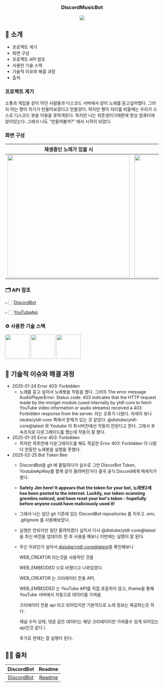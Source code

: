 <div align="center">
  
### DiscordMusicBot

[<img src="https://img.shields.io/badge/프로젝트 기간-2025.01.08~2025.01.20.-green?style=flat&logo=&logoColor=white" />]()

</div> 

## 📝 소개

- 프로젝트 계기
- 화면 구성
- 프로젝트 API 참조
- 사용한 기술 스택
- 기술적 이유와 해결 과정
- 출처

### 프로젝트 계기
소통과 게임을 같이 하던 사람들과 디스코드 서버에서 같이 노래를 듣고싶어했다. 그러자 아는 형이 자기가 만들어보겠다고 만들었다. 하지만 형이 자리를 비울때는 우리가 스스로 디스코드 봇을 이용을 못하게된다. 하지만 나는 취준생이기때문에 항상 컴퓨터에 앉아있는다. 그래서 나도 "만들어볼까?" 에서 시작이 되었다.


### 화면 구성
|재생중인 노래가 있을 시|재생중인 노래가 없을 시|
|:---:|:---:|
|<img src="https://github.com/Kyuk99/ReadmeImage/blob/main/%EC%97%90%EC%8B%9C2.PNG" width="400"/>|<img src="https://github.com/Kyuk99/ReadmeImage/blob/main/%EB%85%B8%EB%9E%98%EA%B0%80%20%EC%9E%AC%EC%83%9Dx.PNG" width="400"/>|


### 🗂️ API 참조

👉🏻 [DiscordBot](https://discord.com/developers/applications)


👉🏻 [YouTubeApi](https://console.cloud.google.com/)


### ⚙ 사용한 기술 스택
<div>
<img src="https://github.com/Kyuk99/ReadmeImage/blob/main/Discord.png" width="80">
<img src="https://github.com/Kyuk99/ReadmeImage/blob/main/Java.png" width="80">
<img src="https://github.com/Kyuk99/ReadmeImage/blob/main/JavaScript.png" width="80">
</div>


## 🤔 기술적 이슈와 해결 과정
- 2025-01-24 Error 403: Forbidden 
    - 노래를 듣고 싶어서 노래봇을 작동을 했다. 그러자 The error message AudioPlayerError: Status code: 403 indicates that the HTTP request made by the miniget module (used internally by ytdl-core to fetch YouTube video information or audio streams) received a 403 Forbidden response from the server. 라는 오류가 나왔다. 자세히 보니 istube/ytdl-core 쪽에서 문제가 있는 것 같았다. @distube/ytdl-core@latest 와 Youtube 이 최시버전에선 작동이 안된다고 한다. 그래서 후속조치로 다운그레이드를 했는데 작동이 잘 됐다.
- 2025-01-25 Error 403: Forbidden
    - 하지만 하루만에 다운그레이드를 해도 똑같은 Error 403: Forbidden 이 나왔다 한동안 노래봇을 실행을 못했다.
- 2025-02-25 Bot Token Ben
    - DiscordBot을 git 에 올릴려다가 실수로 그만 DiscorBot Token, YoutubeApiKey를 함께 같이 올려버린거다 결국 공식 Discord에게 메세지가 왔다.

    - **Safety Jim here! It appears that the token for your bot, 노래봇2세 has been posted to the internet. Luckily, our token-scanning gremlins noticed, and have reset your bot's token - hopefully before anyone could have maliciously used it!**
    - 그래서 나는 일단 git 기존에 있는 DiscordBot repositories 를 지우고 .env, .gitignore 를 사용해보았다.
    - 실행은 안되지만 일단 올려야겠다 싶어서 다시 @distube/ytdl-core@latest 을 최신 버전을 업데이트 한 후 사용을 해보니 이번에는 실행이 잘 된다.
    - 무슨 이유인가 싶어서 [distube/ytdl-core@latest](https://github.com/distubejs/ytdl-core)을 확인해보니

      WEB_CREATOR 라는것을 사용하던 것을
 
      WEB_EMBEDDED 으로 바꿨다고 나와있었다.

      WEB_CREATOR 는 크리에이터 전용 API,

      WEB_EMBEDDED 는 YouTube API를 직접 호출하지 않고, iframe을 통해 YouTube 서버에서 자동으로 데이터를 가져옴

      크리에이터 전용 api 라고 되어있지만 기본적으로 노래 정보는 제공하는듯 하다.

      채널 수익 상태, 댓글 같은 데이터는 해당 크리에이터만 가져올수 있게 되어있는 api인것 같다.\

      추가로 현재는 잘 실행이 된다.


## 💁‍♂️ 출처
|DiscordBot|Readme|
|:---:|:---:|
|[DiscordBot](https://hyun-park-e.tistory.com/)|[Readme](https://github.com/yewon-Noh/readme-template)|
